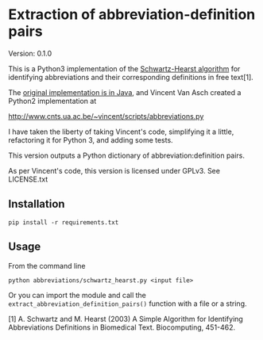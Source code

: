 # Extraction of abbreviation-definition pairs

Version: 0.1.0

This is a Python3 implementation of the [Schwartz-Hearst algorithm](https://psb.stanford.edu/psb-online/proceedings/psb03/schwartz.pdf)
for identifying abbreviations and their corresponding definitions in free text[1].

The [original implementation is in Java](http://biotext.berkeley.edu/software.html), and Vincent Van Asch created a Python2 implementation at

http://www.cnts.ua.ac.be/~vincent/scripts/abbreviations.py

I have taken the liberty of taking Vincent's code, simplifying it a little,
refactoring it for Python 3, and adding some tests.

This version outputs a Python dictionary of abbreviation:definition pairs.

As per Vincent's code, this version is licensed under GPLv3. See LICENSE.txt

## Installation
    pip install -r requirements.txt
    
## Usage

From the command line

    python abbreviations/schwartz_hearst.py <input file>

Or you can import the module and call the `extract_abbreviation_definition_pairs()` function with a file or a string.


[1] A. Schwartz and M. Hearst (2003) A Simple Algorithm for Identifying Abbreviations Definitions in Biomedical Text.
Biocomputing, 451-462.
